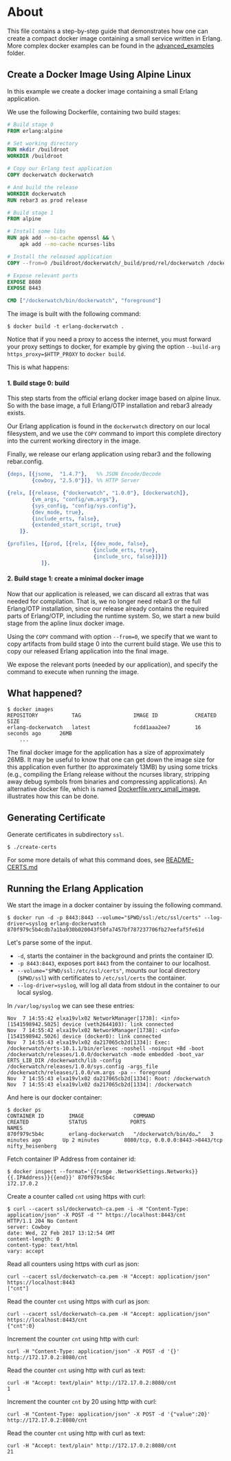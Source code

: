 # About


This file contains a step-by-step guide that demonstrates how one can
create a compact docker image containing a small service written in
Erlang. More complex docker examples can be found in the
[advanced_examples](advanced_examples) folder.


## Create a Docker Image Using Alpine Linux

In this example we create a docker image containing a small Erlang
application.



We use the following Dockerfile, containing two build stages:

```Dockerfile
# Build stage 0
FROM erlang:alpine

# Set working directory
RUN mkdir /buildroot
WORKDIR /buildroot

# Copy our Erlang test application
COPY dockerwatch dockerwatch

# And build the release
WORKDIR dockerwatch
RUN rebar3 as prod release

# Build stage 1
FROM alpine

# Install some libs
RUN apk add --no-cache openssl && \
    apk add --no-cache ncurses-libs

# Install the released application
COPY --from=0 /buildroot/dockerwatch/_build/prod/rel/dockerwatch /dockerwatch

# Expose relevant ports
EXPOSE 8080
EXPOSE 8443

CMD ["/dockerwatch/bin/dockerwatch", "foreground"]
```

The image is built with the following command:

    $ docker build -t erlang-dockerwatch .

Notice that if you need a proxy to access the internet, you must
forward your proxy settings to docker, for example by giving the option
`--build-arg https_proxy=$HTTP_PROXY` to `docker build`.

This is what happens:

#### 1. Build stage 0: build

This step starts from the official erlang docker image based on alpine
linux. So with the base image, a full Erlang/OTP installation and rebar3
already exists.

Our Erlang application is found in the `dockerwatch` directory on our
local filesystem, and we use the `COPY` command to import this
complete directory into the current working directory in the image.

Finally, we release our erlang application using rebar3 and the
following rebar.config.

```erlang
{deps, [{jsone,  "1.4.7"},   %% JSON Encode/Decode
        {cowboy, "2.5.0"}]}. %% HTTP Server

{relx, [{release, {"dockerwatch", "1.0.0"}, [dockerwatch]},
        {vm_args, "config/vm.args"},
        {sys_config, "config/sys.config"},
        {dev_mode, true},
        {include_erts, false},
        {extended_start_script, true}
    ]}.

{profiles, [{prod, [{relx, [{dev_mode, false},
                            {include_erts, true},
                            {include_src, false}]}]}
           ]}.
```

#### 2. Build stage 1: create a minimal docker image

Now that our application is released, we can discard all extras that
was needed for compilation. That is, we no longer need rebar3 or the
full Erlang/OTP installation, since our release already contains the
required parts of Erlang/OTP, including the runtime system. So, we
start a new build stage from the apline linux docker image.

Using the `COPY` command with option `--from=0`, we specify that we
want to copy artifacts from build stage 0 into the current build
stage. We use this to copy our released Erlang application into the
final image.

We expose the relevant ports (needed by our application), and specify
the command to execute when running the image.



## What happened?

    $ docker images
	REPOSITORY           TAG                 IMAGE ID            CREATED             SIZE
	erlang-dockerwatch   latest              fcdd1aaa2ee7        16 seconds ago      26MB
        ...

The final docker image for the application has a size of approximately
26MB. It may be useful to know that one can get down the image size
for this application even further (to approximately 13MB) by using
some tricks (e.g., compiling the Erlang release without the ncurses
library, stripping away debug symbols from binaries and compressing
applications). An alternative docker file, which is named
[Dockerfile.very_small_image](Dockerfile.very_small_image), illustrates
how this can be done.

## Generating Certificate

Generate certificates in subdirectory `ssl`.

    $ ./create-certs

For some more details of what this command does, see [README-CERTS.md](README-CERTS.md)

## Running the Erlang Application

We start the image in a docker container by issuing the following command.

    $ docker run -d -p 8443:8443 --volume="$PWD/ssl:/etc/ssl/certs" --log-driver=syslog erlang-dockerwatch
    870f979c5b4cdb7a1ba930b020043f50fa7457bf787237706fb27eefaf5fe61d

Let's parse some of the input.

 * `-d`, starts the container in the background and prints the container ID.
 * `-p 8443:8443`, exposes port `8443` from the container to our localhost.
 * `--volume="$PWD/ssl:/etc/ssl/certs"`, mounts our local directory
   (`$PWD/ssl`) with certificates to `/etc/ssl/certs` the container.
 * `--log-driver=syslog`, will log all data from stdout in the container to our local syslog.

In `/var/log/syslog` we can see these entries:

	Nov  7 14:55:42 elxa19vlx02 NetworkManager[1738]: <info>  [1541598942.5025] device (veth2644103): link connected
	Nov  7 14:55:42 elxa19vlx02 NetworkManager[1738]: <info>  [1541598942.5026] device (docker0): link connected
	Nov  7 14:55:43 elxa19vlx02 da217065cb2d[1334]: Exec: /dockerwatch/erts-10.1.1/bin/erlexec -noshell -noinput +Bd -boot /dockerwatch/releases/1.0.0/dockerwatch -mode embedded -boot_var ERTS_LIB_DIR /dockerwatch/lib -config /dockerwatch/releases/1.0.0/sys.config -args_file /dockerwatch/releases/1.0.0/vm.args -pa -- foreground
	Nov  7 14:55:43 elxa19vlx02 da217065cb2d[1334]: Root: /dockerwatch
	Nov  7 14:55:43 elxa19vlx02 da217065cb2d[1334]: /dockerwatch

And here is our docker container:

    $ docker ps
	CONTAINER ID        IMAGE                COMMAND                  CREATED             STATUS              PORTS                              NAMES
	870f979c5b4c        erlang-dockerwatch   "/dockerwatch/bin/do…"   3 minutes ago       Up 2 minutes        8080/tcp, 0.0.0.0:8443->8443/tcp   nifty_heisenberg

Fetch container IP Address from container id:

    $ docker inspect --format='{{range .NetworkSettings.Networks}}{{.IPAddress}}{{end}}' 870f979c5b4c
    172.17.0.2

Create a counter called `cnt` using https with curl:

    $ curl --cacert ssl/dockerwatch-ca.pem -i -H "Content-Type: application/json" -X POST -d "" https://localhost:8443/cnt
    HTTP/1.1 204 No Content
    server: Cowboy
    date: Wed, 22 Feb 2017 13:12:54 GMT
    content-length: 0
    content-type: text/html
    vary: accept

Read all counters using https with curl as json:

    curl --cacert ssl/dockerwatch-ca.pem -H "Accept: application/json" https://localhost:8443
    ["cnt"]

Read the counter `cnt` using https with curl as json:

    curl --cacert ssl/dockerwatch-ca.pem -H "Accept: application/json" https://localhost:8443/cnt
    {"cnt":0}

Increment the counter `cnt` using http with curl:

    curl -H "Content-Type: application/json" -X POST -d '{}' http://172.17.0.2:8080/cnt

Read the counter `cnt` using http with curl as text:

    curl -H "Accept: text/plain" http://172.17.0.2:8080/cnt
    1

Increment the counter `cnt` by 20 using http with curl:

    curl -H "Content-Type: application/json" -X POST -d '{"value":20}' http://172.17.0.2:8080/cnt

Read the counter `cnt` using http with curl as text:

    curl -H "Accept: text/plain" http://172.17.0.2:8080/cnt
    21
